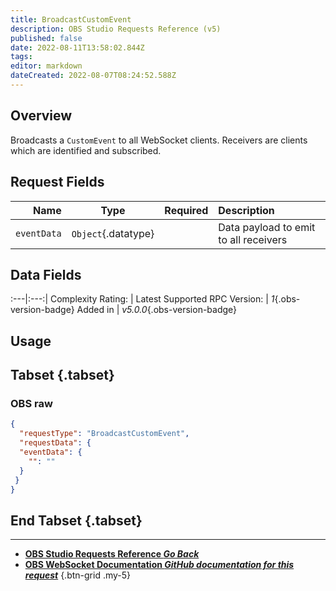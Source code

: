 ```yaml
---
title: BroadcastCustomEvent
description: OBS Studio Requests Reference (v5)
published: false
date: 2022-08-11T13:58:02.844Z
tags: 
editor: markdown
dateCreated: 2022-08-07T08:24:52.588Z
---
```


## Overview
Broadcasts a `CustomEvent` to all WebSocket clients. Receivers are clients which are identified and subscribed.

## Request Fields
Name | Type | Required| Description |
----:|:----:|:-------:|:------------|
`eventData` | `Object`{.datatype} | <i class="mdi mdi-check-bold"></i> | Data payload to emit to all receivers

## Data Fields
:---|:---:|
Complexity Rating: | <span class="stars stars--1"></span>
Latest Supported RPC Version: | *1*{.obs-version-badge}
Added in | *v5.0.0*{.obs-version-badge}

## Usage
## Tabset {.tabset}
### OBS raw
```json
{
  "requestType": "BroadcastCustomEvent",
  "requestData": {
  "eventData": {
    "": ""
  }
 }
}
```
## End Tabset {.tabset}

---

- [<i class="mdi mdi-chevron-left"></i>**OBS Studio Requests Reference *Go Back***](/en/Broadcasters/OBS/Requests)
- [<i class="mdi mdi-github"></i> **OBS WebSocket Documentation *GitHub documentation for this request***](https://github.com/obsproject/obs-websocket/blob/master/docs/generated/protocol.md#broadcastcustomevent)
{.btn-grid .my-5}